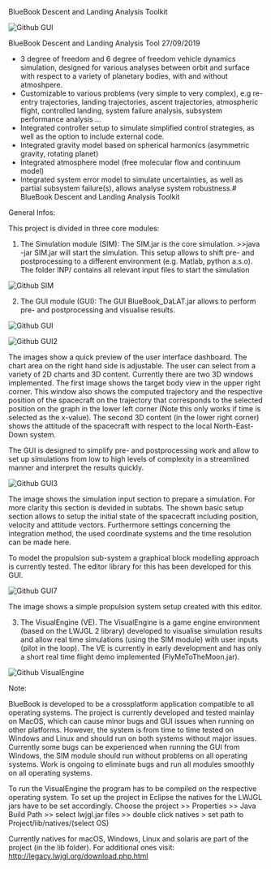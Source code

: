 BlueBook Descent and Landing Analysis Toolkit


![Github GUI](https://raw.githubusercontent.com/maxxonair/BlueBook-Descent-and-Landing-Analysis-Toolkit-DaLAT/master/documentation/INPUT_Documentation/GUIImage.png)

BlueBook Descent and Landing Analysis Tool 
27/09/2019

- 3 degree of freedom and 6 degree of freedom vehicle dynamics simulation, designed for various analyses between orbit and surface with respect to a variety of planetary bodies, with and without atmoshpere. 
- Customizable to various problems (very simple to very complex), e.g re-entry trajectories, landing trajectories, ascent trajectories, atmospheric flight, controlled landing, system failure analysis, subsystem performance analysis ... 
- Integrated controller setup to simulate simplified control strategies, as well as the option to include external code.
- Integrated gravity model based on spherical harmonics (asymmetric gravity, rotating planet)
- Integrated atmosphere model (free molecular flow and continuum model)
- Integrated system error model to simulate uncertainties, as well as partial subsystem failure(s), allows analyse system robustness.# BlueBook Descent and Landing Analysis Toolkit

General Infos:

This project is divided in three core modules:

1) The Simulation module (SIM): The SIM.jar is the core simulation. >>java -jar SIM.jar will start the simulation. This setup allows to shift pre- and postprocessing to a different environment (e.g. Matlab, python a.s.o). The folder INP/ contains all relevant input files to start the simulation

![Github SIM](https://raw.githubusercontent.com/maxxonair/BlueBook-Descent-and-Landing-Analysis-Toolkit-DaLAT/master/documentation/INPUT_Documentation/FlowChart/flowchart.png)

2) The GUI module (GUI): The GUI BlueBook_DaLAT.jar allows to perform pre- and postprocessing and visualise results. 

![Github GUI](https://raw.githubusercontent.com/maxxonair/BlueBook-Descent-and-Landing-Analysis-Toolkit-DaLAT/master/documentation/INPUT_Documentation/GUIImage4.png)

![Github GUI2](https://raw.githubusercontent.com/maxxonair/BlueBook-Descent-and-Landing-Analysis-Toolkit-DaLAT/master/documentation/INPUT_Documentation/GUIImage3.png)

The images show a quick preview of the user interface dashboard. The chart area on the right hand side is adjustable. The user can select from a variety of 2D charts and 3D content. Currently there are two 3D windows implemented. The first image shows the target body view in the upper right corner. This window also shows the computed trajectory and the respective position of the spacecraft on the trajectory that corresponds to the selected position on the graph in the lower left corner (Note this only works if time is selected as the x-value). The second 3D content (in the lower right corner) shows the attitude of the spacecraft with respect to the local North-East-Down system.

The GUI is designed to simplify pre- and postprocessing work and allow to set up simulations from low to high levels of complexity in a streamlined manner and interpret the results quickly. 

![Github GUI3](https://raw.githubusercontent.com/maxxonair/BlueBook-Descent-and-Landing-Analysis-Toolkit-DaLAT/master/documentation/INPUT_Documentation/GUIImage5.png)

The image shows the simulation input section to prepare a simulation. For more clarity this section is devided in subtabs. The shown basic setup section allows to setup the initial state of the spacecraft including position, velocity and attitude  vectors. Furthermore settings concerning the integration method, the used coordinate systems and the time resolution can be made here. 

To model the propulsion sub-system a graphical block modelling approach is currently tested. The editor library for this has been developed for this GUI. 

![Github GUI7](https://raw.githubusercontent.com/maxxonair/BlueBook-Descent-and-Landing-Analysis-Toolkit-DaLAT/master/documentation/INPUT_Documentation/GUIImage7.png)

The image shows a simple propulsion system setup created with this editor. 

3) The VisualEngine (VE). The VisualEngine is a game engine environment (based on the LWJGL 2 library) developed to visualise simulation results and allow real time simulations (using the SIM module) with user inputs (pilot in the loop). The VE is currently in early development and has only a short real time flight demo implemented (FlyMeToTheMoon.jar). 

![Github VisualEngine](https://raw.githubusercontent.com/maxxonair/BlueBook-Descent-and-Landing-Analysis-Toolkit-DaLAT/master/documentation/INPUT_Documentation/VisualEngine.png)

Note: 

BlueBook is developed to be a crossplatform application compatible to all operating systems. The project is currently developed and tested mainlay on MacOS, which can cause minor bugs and GUI issues when running on other platforms. However, the system is from time to time tested on Windows and Linux and should run on both systems without major issues. Currently some bugs can be experienced when running the GUI from Windows, the SIM module should run without problems on all operating systems. Work is ongoing to eliminate bugs and run all modules smoothly on all operating systems. 

To run the VisualEngine the program has to be compiled on the respective operating system. 
To set up the project in Eclipse the natives for the LWJGL jars have to be set accordingly. 
Choose the project >> Properties >> Java Build Path >> select lwjgl.jar files >> double click natives > set path to Project/lib/natives/(select OS)

Currently natives for macOS, Windows, Linux and solaris are part of the project (in the lib folder). For additional ones visit:
http://legacy.lwjgl.org/download.php.html


